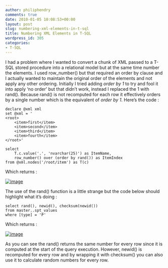 ```yaml
---
author: philiphendry
comments: true
date: 2010-01-05 10:08:53+00:00
layout: post
slug: numbering-xml-elements-in-t-sql
title: Numbering XML Elements in T-SQL
wordpress_id: 305
categories:
- T-SQL
---
```


I had a problem where I wanted to convert a chunk of XML passed to a T-SQL stored procedure into a relational model but at the same time number the elements. I used row_number() but that required an order by clause and I actually wanted to maintain the original order of the elements and not apply any other ordering. Initially I tried adding _order by 1_ to try and fool it into apply ‘no order’ but that didn’t work, instead I replaced the 1 with rand(). Because rand() is not recomputed for each row it effectively orders by a single number which is the equivalent of _order by 1_. Here’s the code :

 
    
```
declare @xml xml
set @xml = '
<root>
    <item>first</item>
    <item>second</item>
    <item>third</item>
    <item>fourth</item>
</root>'

select 
    T.c.value('.', 'nvarchar(25)') as ItemName,
    row_number() over (order by rand()) as ItemIndex
from @xml.nodes('/root/item') as T(c)
```





Which returns :





[![image](http://philiphendry.files.wordpress.com/2010/01/image_thumb.png)](http://philiphendry.files.wordpress.com/2010/01/image.png)





The use of the rand() function is a little strange but the code below should highlight what it’s doing :




    
```
select rand(), newid(), checksum(newid()) 
from master..spt_values 
where [type] = 'P'
```













Which returns :





[![image](http://philiphendry.files.wordpress.com/2010/01/image_thumb1.png)](http://philiphendry.files.wordpress.com/2010/01/image1.png)





As you can see the rand() returns the same number for every row since it is computed at the start of the query execution. However, newid() is recomputed for every row and by wrapping it with checksum() you can also use it to calculate random numbers for every row.
